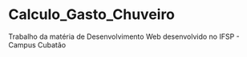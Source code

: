 # Calculo_Gasto_Chuveiro
 Trabalho da matéria de Desenvolvimento Web desenvolvido no IFSP - Campus Cubatão
